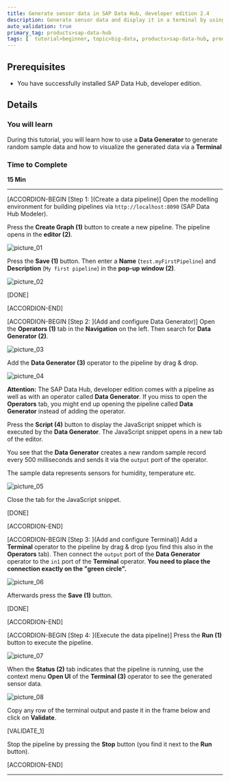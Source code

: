 ```yaml
---
title: Generate sensor data in SAP Data Hub, developer edition 2.4
description: Generate sensor data and display it in a terminal by using SAP Data Hub, developer edition 2.4.
auto_validation: true
primary_tag: products>sap-data-hub
tags: [  tutorial>beginner, topic>big-data, products>sap-data-hub, products>sap-vora ]
---
```


## Prerequisites  
 - You have successfully installed SAP Data Hub, developer edition.

## Details
### You will learn  
During this tutorial, you will learn how to use a **Data Generator** to generate random sample data and how to visualize the generated data via a **Terminal**

### Time to Complete
**15 Min**

---

[ACCORDION-BEGIN [Step 1: ](Create a data pipeline)]
Open the modelling environment for building pipelines via `http://localhost:8090` (SAP Data Hub Modeler).

Press the **Create Graph (1)** button to create a new pipeline. The pipeline opens in the **editor (2)**.

![picture_01](./datahub-pipelines-v2-sensordata_01.png)  

Press the **Save (1)** button. Then enter a **Name** (`test.myFirstPipeline`) and **Description** (`My first pipeline`) in the **pop-up window (2)**.

![picture_02](./datahub-pipelines-v2-sensordata_02.png)  

[DONE]

[ACCORDION-END]

[ACCORDION-BEGIN [Step 2: ](Add and configure Data Generator)]
Open the **Operators (1)** tab in the **Navigation** on the left. Then search for **Data Generator (2)**.

![picture_03](./datahub-pipelines-v2-sensordata_03.png)  

Add the **Data Generator (3)** operator to the pipeline by drag & drop.

![picture_04](./datahub-pipelines-v2-sensordata_04.png)  

**Attention:** The SAP Data Hub, developer edition comes with a pipeline as well as with an operator called **Data Generator**. If you miss to open the **Operators** tab, you might end up opening the pipeline called **Data Generator** instead of adding the operator.

Press the **Script (4)** button to display the JavaScript snippet which is executed by the **Data Generator**. The JavaScript snippet opens in a new tab of the editor.

You see that the **Data Generator** creates a new random sample record every 500 milliseconds and sends it via the `output` port of the operator.

The sample data represents sensors for humidity, temperature etc.

![picture_05](./datahub-pipelines-v2-sensordata_05.png)  

Close the tab for the JavaScript snippet.

[DONE]

[ACCORDION-END]

[ACCORDION-BEGIN [Step 3: ](Add and configure Terminal)]
Add a **Terminal** operator to the pipeline by drag & drop (you find this also in the **Operators** tab). Then connect the `output` port of the **Data Generator** operator to the `in1` port of the **Terminal** operator. **You need to place the connection exactly on the "green circle".**

![picture_06](./datahub-pipelines-v2-sensordata_06.png)  

Afterwards press the **Save (1)** button.

[DONE]

[ACCORDION-END]

[ACCORDION-BEGIN [Step 4: ](Execute the data pipeline)]
Press the **Run (1)** button to execute the pipeline.

![picture_07](./datahub-pipelines-v2-sensordata_07.png)  

When the **Status (2)** tab indicates that the pipeline is running, use the context menu **Open UI** of the **Terminal (3)** operator to see the generated sensor data.

![picture_08](./datahub-pipelines-v2-sensordata_08.png)  

Copy any row of the terminal output and paste it in the frame below and click on **Validate**.

[VALIDATE_1]

Stop the pipeline by pressing the **Stop** button (you find it next to the **Run** button).

[ACCORDION-END]

---
